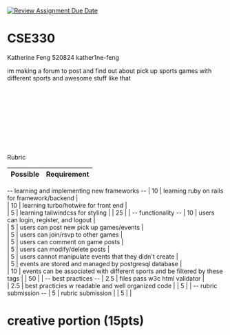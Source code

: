[![Review Assignment Due Date](https://classroom.github.com/assets/deadline-readme-button-22041afd0340ce965d47ae6ef1cefeee28c7c493a6346c4f15d667ab976d596c.svg)](https://classroom.github.com/a/20FWPQk8)
# CSE330
Katherine Feng 520824 kather1ne-feng

im making a forum to post and find out about pick up sports games with different sports and awesome stuff like that

<br><br><br><br><br><br><br><br><br>
Rubric

| Possible | Requirement                                                                     | 
|----------|---------------------------------------------------------------------------------|
-- learning and implementing new frameworks --
| 10       | learning ruby on rails for framework/backend                                    |             
| 10       | learning turbo/hotwire for front end                                            |            
| 5        | learning tailwindcss for styling                                                |
| 25       |                                                                                 |
-- functionality --
| 10       | users can login, register, and logout                                           |             
| 5        | users can post new pick up games/events                                         |             
| 5        | users can join/rsvp to other games                                              |             
| 5        | users can comment on game posts                                                 |             
| 5        | users can modify/delete posts                                                   |             
| 5        | users cannot manipulate events that they didn't create                          |             
| 5        | events are stored and managed by postgresql database                            |   
| 10       | events can be associated with different sports and be filtered by these tags    |
| 50       |                                                                                 |
-- best practices --
| 2.5      | files pass w3c html validator                                                   |             
| 2.5      | best practicies w readable and well organized code                              |
| 5        |                                                                                 |
-- rubric submission --
| 5        | rubric submission                                                               |
| 5        |                                                                                 |
# creative portion (15pts)
